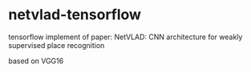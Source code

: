 # netvlad-tensorflow
tensorflow implement of paper: NetVLAD: CNN architecture for weakly supervised place recognition

based on VGG16
